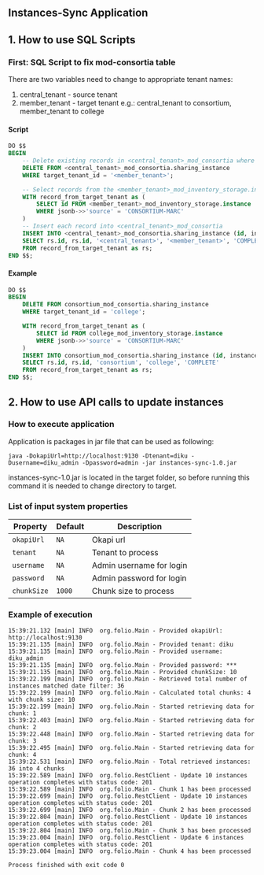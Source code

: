 ## Instances-Sync Application

## 1. How to use SQL Scripts

### First: SQL Script to fix mod-consortia table
There are two variables need to change to appropriate tenant names:
1. central_tenant - source tenant
2. member_tenant - target tenant
e.g.: central_tenant to consortium, member_tenant to college
 
#### Script
```sql
DO $$
BEGIN
    -- Delete existing records in <central_tenant>_mod_consortia where target_tenant_id matches the target tenant
    DELETE FROM <central_tenant>_mod_consortia.sharing_instance
    WHERE target_tenant_id = '<member_tenant>';

    -- Select records from the <member_tenant>_mod_inventory_storage.instance table where the "source" is 'CONSORTIUM-MARC'
    WITH record_from_target_tenant as (
        SELECT id FROM <member_tenant>_mod_inventory_storage.instance
        WHERE jsonb->>'source' = 'CONSORTIUM-MARC'
    )
    -- Insert each record into <central_tenant>_mod_consortia
    INSERT INTO <central_tenant>_mod_consortia.sharing_instance (id, instance_id, source_tenant_id, target_tenant_id, status)
    SELECT rs.id, rs.id, '<central_tenant>', '<member_tenant>', 'COMPLETE'
    FROM record_from_target_tenant as rs;
END $$;

```

#### Example

```sql
DO $$
BEGIN
    DELETE FROM consortium_mod_consortia.sharing_instance
    WHERE target_tenant_id = 'college';

    WITH record_from_target_tenant as (
        SELECT id FROM college_mod_inventory_storage.instance
        WHERE jsonb->>'source' = 'CONSORTIUM-MARC'
    )
    INSERT INTO consortium_mod_consortia.sharing_instance (id, instance_id, source_tenant_id, target_tenant_id, status)
    SELECT rs.id, rs.id, 'consortium', 'college', 'COMPLETE'
    FROM record_from_target_tenant as rs;
END $$;
```

## 2. How to use API calls to update instances
### How to execute application
Application is packages in jar file that can be used as following:
```shell
java -DokapiUrl=http://localhost:9130 -Dtenant=diku -Dusername=diku_admin -Dpassword=admin -jar instances-sync-1.0.jar
```
instances-sync-1.0.jar is located in the target folder, so before running this command it is needed to change directory to target.

### List of input system properties

| Property                        | Default | Description              |
|---------------------------------|---------|--------------------------|
| `okapiUrl`                      | `NA`    | Okapi url                |
| `tenant`                        | `NA`    | Tenant to process        |
| `username`                      | `NA`    | Admin username for login |
| `password`                      | `NA`    | Admin password for login |
| `chunkSize`                     | `1000`  | Chunk size to process    |

### Example of execution
```
15:39:21.132 [main] INFO  org.folio.Main - Provided okapiUrl: http://localhost:9130
15:39:21.135 [main] INFO  org.folio.Main - Provided tenant: diku
15:39:21.135 [main] INFO  org.folio.Main - Provided username: diku_admin
15:39:21.135 [main] INFO  org.folio.Main - Provided password: ***
15:39:21.135 [main] INFO  org.folio.Main - Provided chunkSize: 10
15:39:22.199 [main] INFO  org.folio.Main - Retrieved total number of instances matched date filter: 36
15:39:22.199 [main] INFO  org.folio.Main - Calculated total chunks: 4 with chunk size: 10
15:39:22.199 [main] INFO  org.folio.Main - Started retrieving data for chunk: 1
15:39:22.403 [main] INFO  org.folio.Main - Started retrieving data for chunk: 2
15:39:22.448 [main] INFO  org.folio.Main - Started retrieving data for chunk: 3
15:39:22.495 [main] INFO  org.folio.Main - Started retrieving data for chunk: 4
15:39:22.531 [main] INFO  org.folio.Main - Total retrieved instances: 36 into 4 chunks
15:39:22.589 [main] INFO  org.folio.RestClient - Update 10 instances operation completes with status code: 201
15:39:22.589 [main] INFO  org.folio.Main - Chunk 1 has been processed
15:39:22.699 [main] INFO  org.folio.RestClient - Update 10 instances operation completes with status code: 201
15:39:22.699 [main] INFO  org.folio.Main - Chunk 2 has been processed
15:39:22.804 [main] INFO  org.folio.RestClient - Update 10 instances operation completes with status code: 201
15:39:22.804 [main] INFO  org.folio.Main - Chunk 3 has been processed
15:39:23.004 [main] INFO  org.folio.RestClient - Update 6 instances operation completes with status code: 201
15:39:23.004 [main] INFO  org.folio.Main - Chunk 4 has been processed

Process finished with exit code 0

```